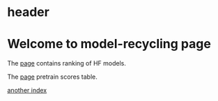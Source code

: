 # header
<h1>Welcome to model-recycling page</h1>
<p>The <a href="roberta_absolute_scores_table.html">page</a> contains ranking of HF models.</p>
<p>The <a href="pretrain_scores_table.html">page</a> pretrain scores table.</p>
<p> <a href="new_index.html">another index</a> </p>